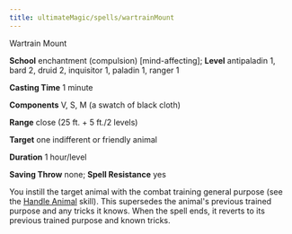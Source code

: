 ```yaml
---
title: ultimateMagic/spells/wartrainMount
---
```

Wartrain Mount

**School** enchantment (compulsion) [mind-affecting]; **Level** antipaladin 1, bard 2, druid 2, inquisitor 1, paladin 1, ranger 1

**Casting Time** 1 minute

**Components** V, S, M (a swatch of black cloth)

**Range** close (25 ft. + 5 ft./2 levels)

**Target** one indifferent or friendly animal

**Duration** 1 hour/level

**Saving Throw** none; **Spell Resistance** yes

You instill the target animal with the combat training general purpose (see the [Handle Animal](skills/handleAnimal#_handle-animal) skill). This supersedes the animal's previous trained purpose and any tricks it knows. When the spell ends, it reverts to its previous trained purpose and known tricks.

